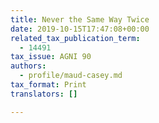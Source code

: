 ```yaml
---
title: Never the Same Way Twice
date: 2019-10-15T17:47:08+00:00
related_tax_publication_term:
  - 14491
tax_issue: AGNI 90
authors:
  - profile/maud-casey.md
tax_format: Print
translators: []

---
```

